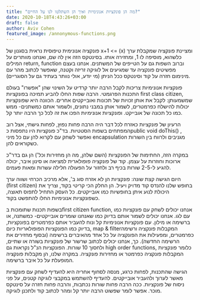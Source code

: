```yaml
---
title: "מה הן פונקציות אנונימיות ואיך הן השתלטו לנו על החיים?"
date: 2020-10-18T4:43:26+03:00
draft: false
author: Aviv Cohen
featured_image: /annonymous-functions.png
---
```


פונקציה אנונימית טיפוסית נראית בסגנון של x+1 <= (x) ומציינת פונקציה שמקבלת ערך כלשהוא, מוסיפה לו 1, ומחזירה אותו. בסינטקס הזה אין לה שם, ואנחנו מוותרים על המילים return, function וברוב השפות גם על הטייפים של המשתנים. אנחנו בעצם מפשיטים פונקציה עד שמגיעים אל לוגיקה זריזה וקטנה, שאפשר לכתוב מהר עם מינימום חזרה על קוד וסינטקס ככל הניתן (מי יודע, אולי נוותר בעתיד גם על הסוגריים).

פונקציות אנונימיות צריכות לקבל הרבה יותר קרדיט על השינוי שהן "אפשרו" בעולם התכנות הפרגמטי. הרבה שפות החלו להביע תמיכה בפונקציות first class citizen, שמשמעותן: לקבל את אותן זכויות של תכונות ואובייקטים אחרים. הכוונה היא שפונקציות יכולות להישלח כפרמטרים, לשמור אותן במבני נתונים, ולשמור אותם כמשתנים- ממש כמו כל תכונה של אובייקט. ופונקציות אנונימיות הפכו את זה לכל כך הרבה יותר קל.

הרעיון של פונקציות כאזרח לכל דבר היה הרבה פחות נפוץ, לפחות גישתי, אצל רוב המפתחים בשפות הסטטיות. בד"כ פונקציות היו נתפסות כpublic void doThis() , ואפשר לשחק עם לקרוא להן עם כל מיני encapsulation מגניבים ולרווח בין השורות כשקוראים להן.

במקרה הזה, החתימות של הפונקציות (השם שלהן, מה הן מחזירות וכל') הן גם בדר"כ ארוכות וחוזרות על עצמן. קוד של פונקציה פופולארית למציאה או סינון איבר, יכולה להגיע ל-2-5 שורות בכיף רב ולחזור על הפעולה חלילה עשרות ומאות פעמים.

היום הגישה קצת שונה: פונקציות הן לא אזרח סוג ב', אלא מרכיב הכרחי ושווה ערך (first citizen) בחופש שלנו להנדס קוד מדויק ויעיל. הן החלק הכי קריטי בקוד, וצריך את היכולת לנוע איתן בחופשיות כמו אובייקטים. כל העסק התחיל לתפוס תאוצה, כשפונקציות אנונימיות החלו להתפשט בקוד.

בשפות תכנות שתומכות בfirst citizen function, אנחנו יכולים לשחק עם פונקציות כמו עם לגו. אנחנו יכולים לשמור אותם בדיוק כמו שאנחנו שומרים אובייקטים- כמשתנה, או ברשימה או מילון. עם פונקציות אנונימיות קל ונוח להעביר אותם כפרמטרים בפונקציות, בדיוק כמו הפונקציות הפופולאריות כיום, map & filterהמקבלות פונקציה ורשימה כפרמטרים, ומפעילות את הפונקציה על כל אחד מהאיברים ברשימה (ובסוף מחזירים את הרשימה החדשה). כך, אנחנו יכולים לכתוב שרשור של פונקציות בשורה או שתיים, ולחסוך 10 שורות. הפונקציות הנ"ל נקראות גם high order functions, כלומר פונקציות המקבלות פונקציה כפרמטר או מחזירות פונקציה. במקרה שלנו, הן מקבלות פונקציה המופעלת על כל איבר ברשימה.

הגישה שהתכנות, לפחות כרגע, מנסה לסחוף אחריה היא להעדיף לשחק עם פונקציות מאשר לערוך ולהעביר אובייקטים. להעדיף להשתמש במקבצי לוגיקה קטנים, על פני ניסוח של פונקציות. ככה הרבה פחות שורות נכתבות, והרבה פחות חזרה על סינטקס מוכר. אפשר לומר שפשוט הרבה יותר קל ומהר לכתוב קוד ולתכנן לוגיקה.
